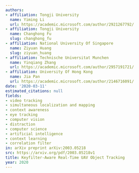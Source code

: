 ```yaml
---
authors:
- affiliation: Tongji University
  name: Yiming Li
  url: https://academic.microsoft.com/author/2921267792/
- affiliation: Tongji University
  name: Changhong Fu
  slug: changhong_fu
- affiliation: National University Of Singapore
  name: Ziyuan Huang
  slug: ziyuan_huang
- affiliation: Technische Universitat Munchen
  name: Yinqiang Zhang
  url: https://academic.microsoft.com/author/2957191721/
- affiliation: University Of Hong Kong
  name: Jia Pan
  url: https://academic.microsoft.com/author/2146716091/
date: '2020-03-11'
estimated_citations: null
fields:
- video tracking
- simultaneous localization and mapping
- context awareness
- eye tracking
- computer vision
- distraction
- computer science
- artificial intelligence
- context learning
- correlation filter
in: arXiv preprint arXiv:2003.05218
src: https://arxiv.org/pdf/2003.05218v1
title: Keyfilter-Aware Real-Time UAV Object Tracking
year: 2020
---
```

